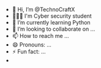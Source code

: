 - 👋 Hi, I’m @TechnoCraftX
-  👩🏻‍🎓 I'm Cyber security student
- 🌱 I’m currently learning Python
- 💞️ I’m looking to collaborate on ...
- 📫 How to reach me ...
- 😄 Pronouns: ...
- ⚡ Fun fact: ...
- 

<!---
TechnoCraftX/TechnoCraftX is a ✨ special ✨ repository because its `README.md` (this file) appears on your GitHub profile.
You can click the Preview link to take a look at your changes.
--->
